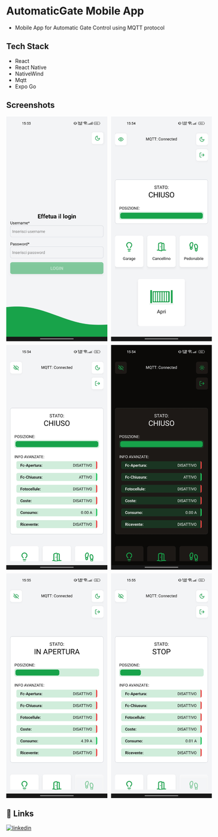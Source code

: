 # AutomaticGate Mobile App

- Mobile App for Automatic Gate Control using MQTT protocol


## Tech Stack

- React
- React Native
- NativeWind
- Mqtt
- Expo Go

## Screenshots

<div style="display: flex; flex-direction: row; gap: 10px; margin-bottom: 10px">
    <img src="./gitAssets/img1.jpg" style="width: 300px ; height: 600px">
    <img src="./gitAssets/img2.jpg" style="width: 300px ; height: 600px">
</div>

<div style="display: flex; flex-direction: row; gap: 10px; margin-bottom: 10px">
    <img src="./gitAssets/img3.jpg" style="width: 300px ; height: 600px">
    <img src="./gitAssets/img4.jpg" style="width: 300px ; height: 600px">
</div>

<div style="display: flex; flex-direction: row; gap: 10px; margin-bottom: 10px">
    <img src="./gitAssets/img5.jpg" style="width: 300px ; height: 600px">
    <img src="./gitAssets/img6.jpg" style="width: 300px ; height: 600px">
</div>



## 🔗 Links

[![linkedin](https://img.shields.io/badge/linkedin-0A66C2?style=for-the-badge&logo=linkedin&logoColor=white)](https://www.linkedin.com/in/isacco-bertoli-10aa16252/)
